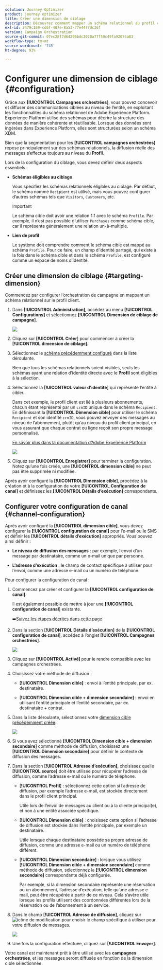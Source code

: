 ```yaml
---
solution: Journey Optimizer
product: journey optimizer
title: Créer une dimension de ciblage
description: Découvrez comment mapper un schéma relationnel au profil client
exl-id: 2479c109-cd6f-407e-8a53-77e4477dc36f
version: Campaign Orchestration
source-git-commit: 07ec28f7d64296bdc2020a77f50c49fa92074a83
workflow-type: tm+mt
source-wordcount: '745'
ht-degree: 93%

---
```



# Configurer une dimension de ciblage {#configuration}

Grâce aux **[!UICONTROL Campagnes orchestrées]**, vous pouvez concevoir et diffuser des communications ciblées au niveau de l’entité, en exploitant les fonctionnalités du schéma relationnel de Adobe Experience Platform. Experience Platform utilise des schémas pour décrire la structure des données de manière cohérente et réutilisable. Lorsque des données sont ingérées dans Experience Platform, elles sont structurées selon un schéma XDM.

Bien que la segmentation pour les **[!UICONTROL campagnes orchestrées]** repose principalement sur des schémas relationnels, la diffusion réelle des messages s’effectue toujours au niveau du **Profil**.

Lors de la configuration du ciblage, vous devez définir deux aspects essentiels :

* **Schémas éligibles au ciblage**

  Vous spécifiez les schémas relationnels éligibles au ciblage. Par défaut, le schéma nommé `Recipient` est utilisé, mais vous pouvez configurer d’autres schémas tels que `Visitors`, `Customers`, etc.

  >[!IMPORTANT]
  >
  > Le schéma cible doit avoir une relation 1:1 avec le schéma `Profile`. Par exemple, il n’est pas possible d’utiliser `Purchases` comme schéma cible, car il représente généralement une relation un-à-multiple.

* **Lien de profil**

  Le système doit comprendre comment le schéma cible est mappé au schéma `Profile`. Pour ce faire, un champ d’identité partagé, qui existe à la fois dans le schéma cible et dans le schéma `Profile`, est configuré comme un espace de noms d’identité.

## Créer une dimension de ciblage {#targeting-dimension}

Commencez par configurer l’orchestration de campagne en mappant un schéma relationnel sur le profil client.

1. Dans **[!UICONTROL Administration]**, accédez au menu **[!UICONTROL Configurations]** et sélectionnez **[!UICONTROL Dimension de ciblage de campagne]**.

   ![](assets/target-dimension-1.png)

1. Cliquez sur **[!UICONTROL Créer]** pour commencer à créer la **[!UICONTROL dimension de ciblage]**.

1. Sélectionnez le [schéma précédemment configuré](gs-schemas.md) dans la liste déroulante.

   Bien que tous les schémas relationnels soient visibles, seuls les schémas ayant une relation d’identité directe avec le **Profil** sont éligibles à la sélection.

1. Sélectionnez la **[!UICONTROL valeur d’identité]** qui représente l’entité à cibler.

   Dans cet exemple, le profil client est lié à plusieurs abonnements, chacun étant représenté par un `crmID` unique dans le schéma `Recipient`. En définissant la **[!UICONTROL Dimension cible]** pour utiliser le schéma `Recipient` et son identité `crmID`, vous pouvez envoyer des messages au niveau de l’abonnement, plutôt qu’au niveau du profil client principal, en vous assurant que chaque contrat ou ligne reçoit son propre message personnalisé.

   [En savoir plus dans la documentation d’Adobe Experience Platform](https://experienceleague.adobe.com/fr/docs/experience-platform/xdm/schema/composition#identity)

   ![](assets/target-dimension-2.png)

1. Cliquez sur **[!UICONTROL Enregistrer]** pour terminer la configuration. Notez qu’une fois créée, une **[!UICONTROL dimension cible]** ne peut pas être supprimée ni modifiée.

Après avoir configuré la **[!UICONTROL Dimension cible]**, procédez à la création et à la configuration de votre **[!UICONTROL Configuration de canal]** et définissez les **[!UICONTROL Détails d’exécution]** correspondants.

## Configurer votre configuration de canal {#channel-configuration}

Après avoir configuré la **[!UICONTROL dimension cible]**, vous devez configurer la **[!UICONTROL configuration de canal]** pour l’e-mail ou le SMS et définir les **[!UICONTROL détails d’exécution]** appropriés. Vous pouvez ainsi définir :

* **Le niveau de diffusion des messages** : par exemple, l’envoi d’un message par destinataire, comme un e-mail unique par personne.

* **L’adresse d’exécution** : le champ de contact spécifique à utiliser pour l’envoi, comme une adresse e-mail ou un numéro de téléphone.

Pour configurer la configuration de canal :

1. Commencez par créer et configurer la **[!UICONTROL configuration de canal]**.

   Il est également possible de mettre à jour une **[!UICONTROL configuration de canal]** existante.

   ➡️[Suivez les étapes décrites dans cette page](../email/surface-personalization.md)

1. Dans la section **[!UICONTROL Détails d’exécution]** de la **[!UICONTROL configuration de canal]**, accédez à l’onglet **[!UICONTROL Campagnes orchestrées]**.

   ![](assets/target-dimension-3.png)

1. Cliquez sur **[!UICONTROL Activé]** pour le rendre compatible avec les campagnes orchestrées.

1. Choisissez votre méthode de diffusion :

   * **[!UICONTROL Dimension cible]** : envoi à l’entité principale, par ex. destinataire.

   * **[!UICONTROL Dimension cible + dimension secondaire]** : envoi en utilisant l’entité principale et l’entité secondaire, par ex. destinataire + contrat.

1. Dans la liste déroulante, sélectionnez votre [dimension cible précédemment créée](#targeting-dimension).

   ![](assets/target-dimension-4.png)

1. Si vous avez sélectionné **[!UICONTROL Dimension cible + dimension secondaire]** comme méthode de diffusion, choisissez une **[!UICONTROL Dimension secondaire]** pour définir le contexte de diffusion des messages.

1. Dans la section **[!UICONTROL Adresse d’exécution]**, choisissez quelle **[!UICONTROL source]** doit être utilisée pour récupérer l’adresse de diffusion, comme l’adresse e-mail ou le numéro de téléphone.

   * **[!UICONTROL Profil]** : sélectionnez cette option si l’adresse de diffusion, par exemple l’adresse e-mail, est stockée directement dans le profil client principal.

     Utile lors de l’envoi de messages au client ou à la cliente principal(e), et non à une entité associée spécifique.

   * **[!UICONTROL Dimension cible]** : choisissez cette option si l’adresse de diffusion est stockée dans l’entité principale, par exemple un destinataire.

     Utile lorsque chaque destinataire possède sa propre adresse de diffusion, comme une adresse e-mail ou un numéro de téléphone différent.

   * **[!UICONTROL Dimension secondaire]** : lorsque vous utilisez **[!UICONTROL Dimension cible + dimension secondaire]** comme méthode de diffusion, sélectionnez la **[!UICONTROL dimension secondaire]** correspondante déjà configurée.

     Par exemple, si la dimension secondaire représente une réservation ou un abonnement, l’adresse d’exécution, telle qu’une adresse e-mail, peut être récupérée à partir de ce niveau. Cela s’avère utile lorsque les profils utilisent des coordonnées différentes lors de la réservation ou de l’abonnement à un service.

1. Dans le champ **[!UICONTROL Adresse de diffusion]**, cliquez sur ![icône de modification](assets/do-not-localize/edit.svg) pour choisir le champ spécifique à utiliser pour votre diffusion de messages.

   ![](assets/target-dimension-4.png)

1. Une fois la configuration effectuée, cliquez sur **[!UICONTROL Envoyer]**.

Votre canal est maintenant prêt à être utilisé avec les **campagnes orchestrées**, et les messages seront diffusés en fonction de la dimension cible sélectionnée.
